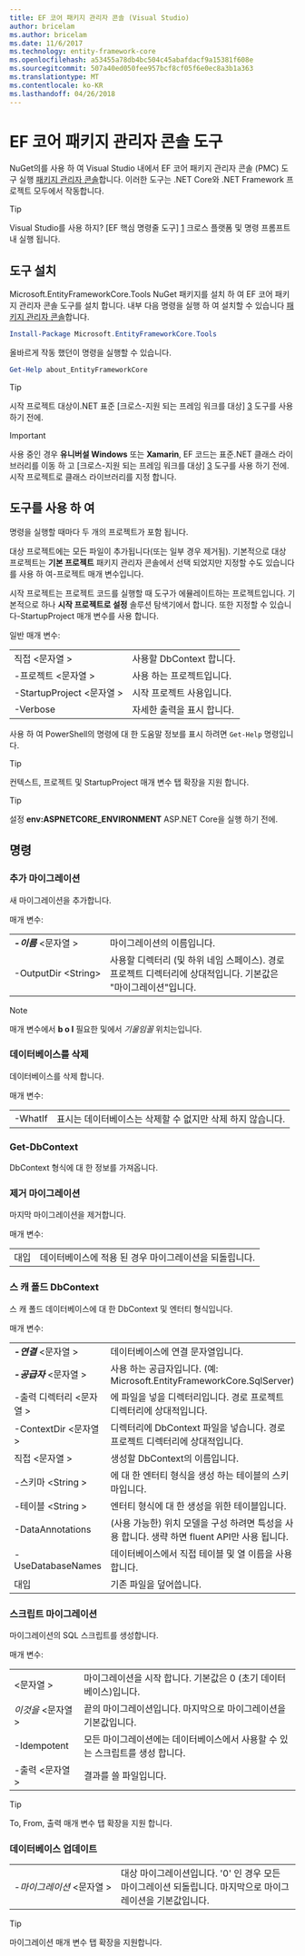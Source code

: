 ```yaml
---
title: EF 코어 패키지 관리자 콘솔 (Visual Studio)
author: bricelam
ms.author: bricelam
ms.date: 11/6/2017
ms.technology: entity-framework-core
ms.openlocfilehash: a53455a78db4bc504c45abafdacf9a15381f608e
ms.sourcegitcommit: 507a40ed050fee957bcf8cf05f6e0ec8a3b1a363
ms.translationtype: MT
ms.contentlocale: ko-KR
ms.lasthandoff: 04/26/2018
---
```

<a name="ef-core-package-manager-console-tools"></a>EF 코어 패키지 관리자 콘솔 도구
=====================================
NuGet의를 사용 하 여 Visual Studio 내에서 EF 코어 패키지 관리자 콘솔 (PMC) 도구 실행 [패키지 관리자 콘솔][2]합니다.
이러한 도구는 .NET Core와 .NET Framework 프로젝트 모두에서 작동합니다.

> [!TIP]
> Visual Studio를 사용 하지? [EF 핵심 명령줄 도구] [ 1] 크로스 플랫폼 및 명령 프롬프트 내 실행 됩니다.

<a name="installing-the-tools"></a>도구 설치
--------------------
Microsoft.EntityFrameworkCore.Tools NuGet 패키지를 설치 하 여 EF 코어 패키지 관리자 콘솔 도구를 설치 합니다.
내부 다음 명령을 실행 하 여 설치할 수 있습니다 [패키지 관리자 콘솔][2]합니다.

``` powershell
Install-Package Microsoft.EntityFrameworkCore.Tools
```

올바르게 작동 했던이 명령을 실행할 수 있습니다.

``` powershell
Get-Help about_EntityFrameworkCore
```
> [!TIP]
> 시작 프로젝트 대상이.NET 표준 [크로스-지원 되는 프레임 워크를 대상] [ 3] 도구를 사용 하기 전에.

> [!IMPORTANT]
> 사용 중인 경우 **유니버설 Windows** 또는 **Xamarin**, EF 코드는 표준.NET 클래스 라이브러리를 이동 하 고 [크로스-지원 되는 프레임 워크를 대상] [ 3] 도구를 사용 하기 전에. 시작 프로젝트로 클래스 라이브러리를 지정 합니다.

<a name="using-the-tools"></a>도구를 사용 하 여
---------------
명령을 실행할 때마다 두 개의 프로젝트가 포함 됩니다.

대상 프로젝트에는 모든 파일이 추가됩니다(또는 일부 경우 제거됨). 기본적으로 대상 프로젝트는 **기본 프로젝트** 패키지 관리자 콘솔에서 선택 되었지만 지정할 수도 있습니다를 사용 하 여-프로젝트 매개 변수입니다.

시작 프로젝트는 프로젝트 코드를 실행할 때 도구가 에뮬레이트하는 프로젝트입니다. 기본적으로 하나 **시작 프로젝트로 설정** 솔루션 탐색기에서 합니다. 또한 지정할 수 있습니다-StartupProject 매개 변수를 사용 합니다.

일반 매개 변수:

|                           |                             |
|:--------------------------|:----------------------------|
| 직접 \<문자열 >        | 사용할 DbContext 합니다.       |
| -프로젝트 \<문자열 >        | 사용 하는 프로젝트입니다.         |
| -StartupProject \<문자열 > | 시작 프로젝트 사용입니다. |
| -Verbose                  | 자세한 출력을 표시 합니다.        |

사용 하 여 PowerShell의 명령에 대 한 도움말 정보를 표시 하려면 `Get-Help` 명령입니다.

> [!TIP]
> 컨텍스트, 프로젝트 및 StartupProject 매개 변수 탭 확장을 지원 합니다.

> [!TIP]
> 설정 **env:ASPNETCORE_ENVIRONMENT** ASP.NET Core을 실행 하기 전에.

<a name="commands"></a>명령
--------

### <a name="add-migration"></a>추가 마이그레이션

새 마이그레이션을 추가합니다.

매개 변수:

|                                   |                                                                                                                  |
|:----------------------------------|:-----------------------------------------------------------------------------------------------------------------|
| ***-이름*** \<문자열 >             | 마이그레이션의 이름입니다.                                                                                       |
| <nobr>-OutputDir \<String></nobr> | 사용할 디렉터리 (및 하위 네임 스페이스). 경로 프로젝트 디렉터리에 상대적입니다. 기본값은 "마이그레이션"입니다. |

> [!NOTE]
> 매개 변수에서 **b o l** 필요한 및에서 *기울임꼴* 위치는입니다.

### <a name="drop-database"></a>데이터베이스를 삭제

데이터베이스를 삭제 합니다.

매개 변수:

|         |                                                          |
|:--------|:---------------------------------------------------------|
| -WhatIf | 표시는 데이터베이스는 삭제할 수 없지만 삭제 하지 않습니다. |

### <a name="get-dbcontext"></a>Get-DbContext

DbContext 형식에 대 한 정보를 가져옵니다.

### <a name="remove-migration"></a>제거 마이그레이션

마지막 마이그레이션을 제거합니다.

매개 변수:

|        |                                                              |
|:-------|:-------------------------------------------------------------|
| 대입 | 데이터베이스에 적용 된 경우 마이그레이션을 되돌립니다. |

### <a name="scaffold-dbcontext"></a>스 캐 폴드 DbContext

스 캐 폴드 데이터베이스에 대 한 DbContext 및 엔터티 형식입니다.

매개 변수:

|                                          |                                                                                                  |
|:-----------------------------------------|:-------------------------------------------------------------------------------------------------|
| <nobr>***-연결*** \<문자열 ></nobr> | 데이터베이스에 연결 문자열입니다.                                                           |
| ***-공급자*** \<문자열 >                | 사용 하는 공급자입니다. (예: Microsoft.EntityFrameworkCore.SqlServer)                              |
| -출력 디렉터리 \<문자열 >                     | 에 파일을 넣을 디렉터리입니다. 경로 프로젝트 디렉터리에 상대적입니다.                      |
| -ContextDir \<문자열 >                    | 디렉터리에 DbContext 파일을 넣습니다. 경로 프로젝트 디렉터리에 상대적입니다.             |
| 직접 \<문자열 >                       | 생성할 DbContext의 이름입니다.                                                           |
| -스키마 \<String >                     | 에 대 한 엔터티 형식을 생성 하는 테이블의 스키마입니다.                                              |
| -테이블 \<String >                      | 엔터티 형식에 대 한 생성을 위한 테이블입니다.                                                         |
| -DataAnnotations                         | (사용 가능한) 위치 모델을 구성 하려면 특성을 사용 합니다. 생략 하면 fluent API만 사용 됩니다. |
| -UseDatabaseNames                        | 데이터베이스에서 직접 테이블 및 열 이름을 사용 합니다.                                           |
| 대입                                   | 기존 파일을 덮어씁니다.                                                                        |

### <a name="script-migration"></a>스크립트 마이그레이션

마이그레이션의 SQL 스크립트를 생성합니다.

매개 변수:

|                   |                                                                    |
|:------------------|:-------------------------------------------------------------------|
|  \<문자열 > | 마이그레이션을 시작 합니다. 기본값은 0 (초기 데이터베이스)입니다.      |
| *이것을* \<문자열 >   | 끝의 마이그레이션입니다. 마지막으로 마이그레이션을 기본값입니다.              |
| -Idempotent       | 모든 마이그레이션에는 데이터베이스에서 사용할 수 있는 스크립트를 생성 합니다. |
| -출력 \<문자열 > | 결과를 쓸 파일입니다.                                   |

> [!TIP]
> To, From, 출력 매개 변수 탭 확장을 지원 합니다.

### <a name="update-database"></a>데이터베이스 업데이트

|                                     |                                                                                                |
|:------------------------------------|:-----------------------------------------------------------------------------------------------|
| <nobr>*-마이그레이션* \<문자열 ></nobr> | 대상 마이그레이션입니다. '0' 인 경우 모든 마이그레이션 되돌립니다. 마지막으로 마이그레이션을 기본값입니다. |

> [!TIP]
> 마이그레이션 매개 변수 탭 확장을 지원합니다.


  [1]: dotnet.md
  [2]: https://docs.microsoft.com/nuget/tools/package-manager-console
  [3]: index.md#frameworks
